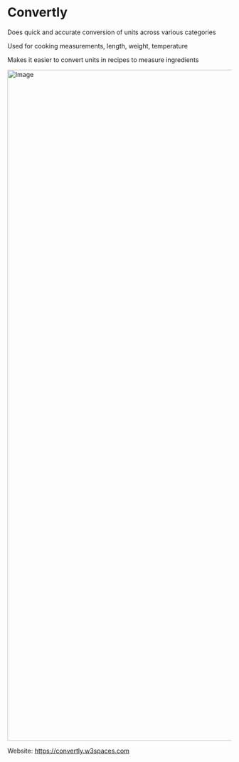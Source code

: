 # Convertly

Does quick and accurate conversion of units across various categories 

Used for cooking measurements, length, weight, temperature

Makes it easier to convert units in recipes to measure ingredients 

<img width="1506" alt="Image" src="https://github.com/user-attachments/assets/28781eb6-2d02-4c4d-aa54-81da51b7b705" />

Website: https://convertly.w3spaces.com
